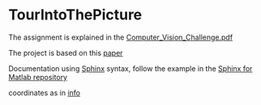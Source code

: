 # TourIntoThePicture

The assignment is explained in the [Computer_Vision_Challenge.pdf](./info/Computer_Vision_Challenge_2022.pdf)

The project is based on this [paper](https://dl.acm.org/doi/pdf/10.1145/258734.258854)

Documentation using [Sphinx](https://www.sphinx-doc.org/en/master/) syntax, follow the example in the [Sphinx for Matlab repository](https://github.com/sphinx-contrib/matlabdomain)

coordinates as in [info](./info/coordinates.png)
